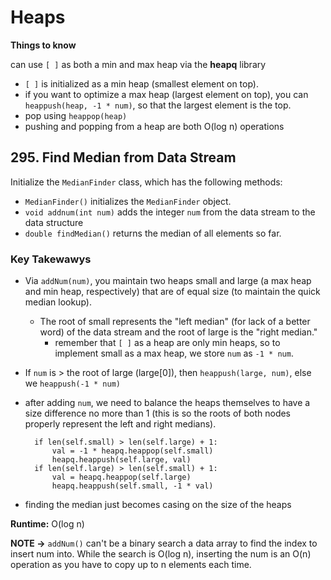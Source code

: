 # Heaps

**Things to know**

can use `[ ]` as both a min and max heap via the **heapq** library
- `[ ]` is initialized as a min heap (smallest element on top).
- if you want to optimize a max heap (largest element on top), you can `heappush(heap, -1 * num)`, so that the largest element is the top.
- pop using `heappop(heap)`
- pushing and popping from a heap are both O(log n) operations

## 295. Find Median from Data Stream

Initialize the `MedianFinder` class, which has the following methods:
- `MedianFinder()` initializes the `MedianFinder` object.
- `void addnum(int num)` adds the integer `num` from the data stream to the data structure
- `double findMedian()` returns the median of all elements so far.

### Key Takewawys
- Via `addNum(num)`, you maintain two heaps small and large (a max heap and min heap, respectively) that are of equal size (to maintain the quick median lookup). 
    - The root of small represents the "left median" (for lack of a better word) of the data stream and the root of large is the "right median."
        - remember that `[ ]` as a heap are only min heaps, so to implement small as a max heap, we store `num` as `-1 * num`.
- If `num` is > the root of large (large[0]), then `heappush(large, num)`, else we `heappush(-1 * num)`
- after adding `num`, we need to balance the heaps themselves to have a size difference no more than 1 (this is so the roots of both nodes properly represent the left and right medians).

        if len(self.small) > len(self.large) + 1:
            val = -1 * heapq.heappop(self.small)
            heapq.heappush(self.large, val)
        if len(self.large) > len(self.small) + 1:
            val = heapq.heappop(self.large)
            heapq.heappush(self.small, -1 * val)

- finding the median just becomes casing on the size of the heaps

**Runtime:** O(log n) 

**NOTE ->** `addNum()` can't be a binary search a data array to find the index to insert num into. While the search is O(log n), inserting the num is an O(n) operation as you have to copy up to n elements each time.
